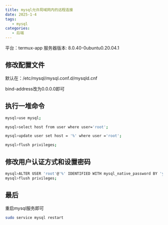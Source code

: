 ```yaml
---
title: mysql允许局域网内的远程连接
date: 2025-1-4
tags:
   - mysql
categories:
   - 后端
---
```


平台：termux-app
服务器版本: 8.0.40-0ubuntu0.20.04.1

## 修改配置文件
默认在：/etc/mysql/mysql.conf.d/mysqld.cnf

bind-address改为0.0.0.0即可

## 执行一堆命令
```sh
mysql>use mysql;

mysql>select host from user where user='root';

mysql>update user set host = '%' where user ='root';

mysql>flush privileges;

```

## 修改用户认证方式和设置密码
```sh
mysql>ALTER USER 'root'@'%' IDENTIFIED WITH mysql_native_password BY 'your_secure_password';
mysql>flush privileges;
```

## 最后
重启mysql服务即可
```sh
sudo service mysql restart
```